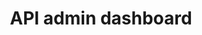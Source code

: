 ---
title: API admin dashboard
category: web
description: Step by step tutorial on how to stop being sad and being awesome instead.
technologies: ['typescript', 'reactjs']
picture: /icon.png
link: https://github.com/syskin/admin-api-dashboard
linkText: 'Available on GitHub'
icon: /content/projects/github-icon.png
---